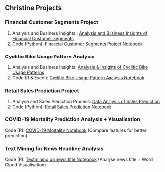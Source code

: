 ## Christine Projects

### Financial Customer Segments Project

1. Analysis and Business Insights : [Analysis and Business Insights of Financial Customer Segments](https://github.com/Christineding211/Christine_projects/blob/35051d751961f17dd79f97e746e38774bab71335/Analysis%20%26%20Insights%20of%20Financial%20Customer%20Segments.md)
2. Code (Python): [Financial Customer Segments Project Notebook](https://github.com/Christineding211/Christine_projects/blob/6a1a0ef81aa7cceabd1143ea6d23e3279f29920f/Financial%20Customer%20Segments%20Project.ipynb)

### Cyclitic Bike Usage Pattern Analysis

1. Analysis and Business Insights: [Analysis & Insights of Cyclitic Bike Usage Patterns](https://github.com/Christineding211/Christine_projects/blob/ba20086497e81a56645984afa39d8caf75574309/Analysis%20%26%20Insights%20of%20Cyclitic%20Bike%20Usage%20Patterns.md)
2. Code (R & Excel): [Cyclitic Bike Usage Pattern Analysis Notebook](https://github.com/Christineding211/Christine_projects/blob/2b98473d45a403db865b9647cf6306a9eaaed62f/Cyclitic%20Bike%20Usage%20Pattern%20Project.Rmd)

### Retail Sales Prediction Project

1. Analyse and Sales Prediction Process: [Data Analysis of Sales Prediction](https://github.com/Christineding211/Christine_projects/blob/860d7a85ad38ef071e542db579de311f41f63f9b/Analysis%20of%20Sales%20Prediction%20Project.md)
2. Code (Python): [Retail Sales Prediction Notebook](https://github.com/Christineding211/Christine_projects/blob/c7e2dbca2665d27bfc956c5bebc0e10d0eff0cf1/Sales%20Prediction%20in%20retail%20.ipynb)

### COVID-19 Mortality Prediction Analysis + Visualisation
Code (R): [COVID-19 Mortality Notebook](https://github.com/Christineding211/Christine_projects/blob/4031935468e071a5bd853b5aafb4df99770fc859/Covid_Death_Prediction_models.R) (Compare features for better prediction)
   
### Text Mining for News Headline Analysis
Code (R): [Textmining on news title Notebook](https://github.com/Christineding211/Christine_projects/blob/9397ca78e515c72b8c684f5b7cfa468ee7200d11/Textmining%20on%20news%20title.R) (Analyse news title + Word Cloud Visualisation)
